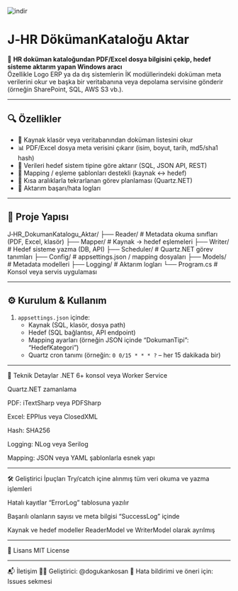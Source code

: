 
![indir](https://github.com/user-attachments/assets/5af8865a-0294-4e30-a0ad-1db6724f8c6d)

# J‑HR DökümanKataloğu Aktar

🏢 **HR doküman kataloğundan PDF/Excel dosya bilgisini çekip, hedef sisteme aktarım yapan Windows aracı**  
Özellikle Logo ERP ya da dış sistemlerin İK modüllerindeki doküman meta verilerini okur ve başka bir veritabanına veya depolama servisine gönderir (örneğin SharePoint, SQL, AWS S3 vb.).

---

## 🔍 Özellikler

- 📁 Kaynak klasör veya veritabanından doküman listesini okur
- 📊 PDF/Excel dosya meta verisini çıkarır (isim, boyut, tarih, md5/sha1 hash)
- 🚚 Verileri hedef sistem tipine göre aktarır (SQL, JSON API, REST)
- 🧭 Mapping / eşleme şablonları destekli (kaynak ↔ hedef)
- 🔄 Kısa aralıklarla tekrarlanan görev planlaması (Quartz.NET)
- 📝 Aktarım başarı/hata logları

---

## 📂 Proje Yapısı

J‑HR_DokumanKatalogu_Aktar/
├── Reader/ # Metadata okuma sınıfları (PDF, Excel, klasör)
├── Mapper/ # Kaynak → hedef eşlemeleri
├── Writer/ # Hedef sisteme yazma (DB, API)
├── Scheduler/ # Quartz.NET görev tanımları
├── Config/ # appsettings.json / mapping dosyaları
├── Models/ # Metadata modelleri
├── Logging/ # Aktarım logları
└── Program.cs # Konsol veya servis uygulaması

---

## ⚙️ Kurulum & Kullanım

1. `appsettings.json` içinde:
   - Kaynak (SQL, klasör, dosya path)
   - Hedef (SQL bağlantısı, API endpoint)
   - Mapping ayarları (örneğin JSON içinde “DokumanTipi”: “HedefKategori”)
   - Quartz cron tanımı (örneğin: `0 0/15 * * * ?` – her 15 dakikada bir)

---

🧠 Teknik Detaylar
.NET 6+ konsol veya Worker Service

Quartz.NET zamanlama

PDF: iTextSharp veya PDFSharp

Excel: EPPlus veya ClosedXML

Hash: SHA256

Logging: NLog veya Serilog

Mapping: JSON veya YAML şablonlarla esnek yapı

---

🛠️ Geliştirici İpuçları
Try/catch içine alınmış tüm veri okuma ve yazma işlemleri

Hatalı kayıtlar “ErrorLog” tablosuna yazılır

Başarılı olanların sayısı ve meta bilgisi “SuccessLog” içinde

Kaynak ve hedef modeller ReaderModel ve WriterModel olarak ayrılmış

---

📄 Lisans
MIT License

---

📬 İletişim
👨‍💻 Geliştirici: @dogukankosan
🐞 Hata bildirimi ve öneri için: Issues sekmesi

